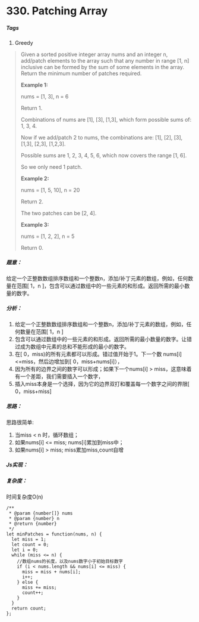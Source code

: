 # 330. Patching Array
##### Tags
1. Greedy

>Given a sorted positive integer array nums and an integer n, add/patch elements to the array such that any number in range [1, n] inclusive can be formed by the sum of some elements in the array. Return the minimum number of patches required.
>
><strong>Example 1:</strong>
>
>nums = [1, 3], n = 6
>
>Return 1.
>
>Combinations of nums are [1], [3], [1,3], which form possible sums of: 1, 3, 4.
>
>Now if we add/patch 2 to nums, the combinations are: [1], [2], [3], [1,3], [2,3], [1,2,3].
>
>Possible sums are 1, 2, 3, 4, 5, 6, which now covers the range [1, 6].
>
>So we only need 1 patch.
>
><strong>Example 2:</strong>
>
>nums = [1, 5, 10], n = 20
>
>Return 2.
>
>The two patches can be [2, 4].
>
><strong>Example 3:</strong>
>
>nums = [1, 2, 2], n = 5
>
>Return 0.

##### 题意：
给定一个正整数数组排序数组和一个整数n，添加/补丁元素的数组，例如，任何数量在范围[ 1，n ]，包含可以通过数组中的一些元素的和形成。返回所需的最小数量的数字。

##### 分析：
1. 给定一个正整数数组排序数组和一个整数n，添加/补丁元素的数组，例如，任何数量在范围[ 1，n ]
2. 包含可以通过数组中的一些元素的和形成。返回所需的最小数量的数字。让错过成为数组中元素的总和不能形成的最小的数字。
3. 在[ 0，miss)的所有元素都可以形成。错过值开始于1。下一个数 nums[i]<=miss，然后边增加到[ 0，miss+nums[i]），
4. 因为所有的边界之间的数字可以形成；如果下一个nums[i] > miss，这意味着有一个差距，我们需要插入一个数字，
5. 插入miss本身是一个选择，因为它的边界双打和覆盖每一个数字之间的界限[ 0，miss+miss]

##### 思路：
思路很简单:
1. 当miss < n 时，循环数组；
2. 如果nums[i] <= miss; nums[i]累加到miss中；
3. 如果nums[i] > miss; miss累加miss,count自增

##### Js实现：
##### 复杂度：
时间复杂度O(n)

```
/**
 * @param {number[]} nums
 * @param {number} n
 * @return {number}
 */
let minPatches = function(nums, n) {
  let miss = 1;
  let count = 0;
  let i = 0;
  while (miss <= n) {
    //数组nums的长度，以及nums数字小于初始目标数字
    if (i < nums.length && nums[i] <= miss) {
      miss = miss + nums[i];
      i++;
    } else {
      miss += miss;
      count++;
    }
  }
  return count;
};
```











